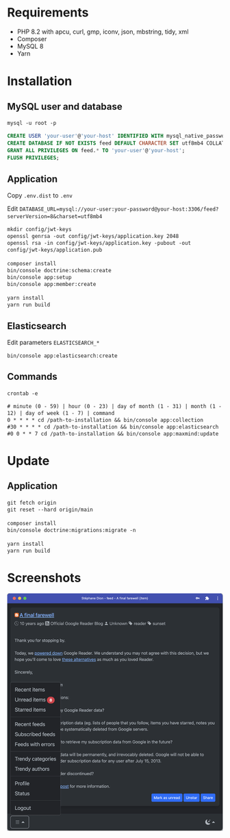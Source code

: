 # Requirements

- PHP 8.2 with apcu, curl, gmp, iconv, json, mbstring, tidy, xml
- Composer
- MySQL 8
- Yarn

# Installation

## MySQL user and database

```
mysql -u root -p
```

```sql
CREATE USER 'your-user'@'your-host' IDENTIFIED WITH mysql_native_password BY 'your-password';
CREATE DATABASE IF NOT EXISTS feed DEFAULT CHARACTER SET utf8mb4 COLLATE utf8mb4_unicode_ci;
GRANT ALL PRIVILEGES ON feed.* TO 'your-user'@'your-host';
FLUSH PRIVILEGES;
```

## Application

Copy ```.env.dist``` to ```.env```

Edit ```DATABASE_URL=mysql://your-user:your-password@your-host:3306/feed?serverVersion=8&charset=utf8mb4```

```
mkdir config/jwt-keys
openssl genrsa -out config/jwt-keys/application.key 2048
openssl rsa -in config/jwt-keys/application.key -pubout -out config/jwt-keys/application.pub

composer install
bin/console doctrine:schema:create
bin/console app:setup
bin/console app:member:create

yarn install
yarn run build
```

## Elasticsearch

Edit parameters ```ELASTICSEARCH_*```

```
bin/console app:elasticsearch:create
```

## Commands

```
crontab -e
```

```
# minute (0 - 59) | hour (0 - 23) | day of month (1 - 31) | month (1 - 12) | day of week (1 - 7) | command
0 * * * * cd /path-to-installation && bin/console app:collection
#30 * * * * cd /path-to-installation && bin/console app:elasticsearch
#0 0 * * 7 cd /path-to-installation && bin/console app:maxmind:update
```

# Update

## Application

```
git fetch origin
git reset --hard origin/main

composer install
bin/console doctrine:migrations:migrate -n

yarn install
yarn run build
```

# Screenshots

![New design](public/screenshots/new-design.png)
